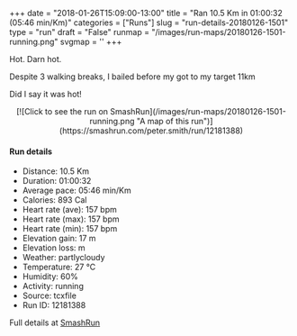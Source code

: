+++
date = "2018-01-26T15:09:00-13:00"
title = "Ran 10.5 Km in 01:00:32 (05:46 min/Km)"
categories = ["Runs"]
slug = "run-details-20180126-1501"
type = "run"
draft = "False"
runmap = "/images/run-maps/20180126-1501-running.png"
svgmap = '<polyline points="0 56, 1 59, 2 60, 7 56, 8 54, 11 53, 10 52, 11 51, 18 48, 23 50, 27 47, 27 46, 30 45, 32 45, 42 46, 44 46, 47 48, 54 54, 61 56, 61 56, 62 57, 69 56, 78 54, 82 52, 92 54, 96 53, 99 51, 100 49, 97 44, 97 41, 97 44, 100 49, 98 51, 94 54, 92 54, 89 53, 83 52, 79 54, 67 57, 61 56, 56 55, 46 47, 42 46, 28 45, 27 46, 26 48, 23 50, 18 48, 14 49">'
+++

Hot. Darn hot. 

Despite 3 walking breaks, I bailed before my got to my target 11km

Did I say it was hot!

<!--more-->

<center>
[![Click to see the run on SmashRun](/images/run-maps/20180126-1501-running.png "A map of this run")](https://smashrun.com/peter.smith/run/12181388)
</center>

#### Run details

* Distance: 10.5 Km
* Duration: 01:00:32
* Average pace: 05:46 min/Km
* Calories: 893 Cal
* Heart rate (ave): 157 bpm
* Heart rate (max): 157 bpm
* Heart rate (min): 157 bpm
* Elevation gain: 17 m
* Elevation loss:  m
* Weather: partlycloudy
* Temperature: 27 &deg;C
* Humidity: 60%
* Activity: running
* Source: tcxfile
* Run ID: 12181388

Full details at [SmashRun](https://smashrun.com/peter.smith/run/12181388)